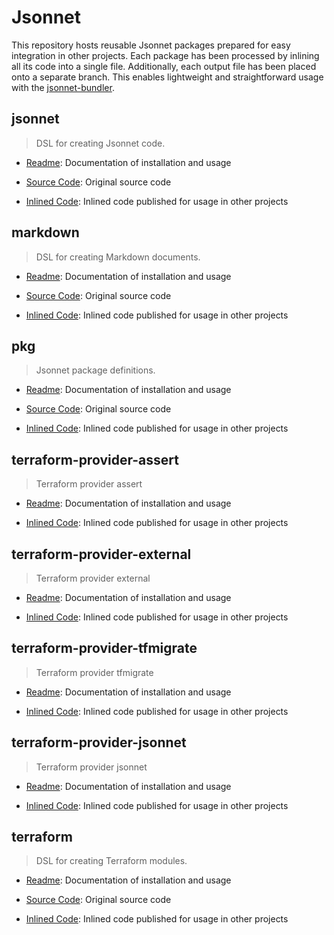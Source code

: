# Jsonnet

This repository hosts reusable Jsonnet packages prepared for easy integration in other projects.
Each package has been processed by inlining all its code into a single file.
Additionally, each output file has been placed onto a separate branch.
This enables lightweight and straightforward usage with the [jsonnet-bundler](https://github.com/jsonnet-bundler/jsonnet-bundler).
## jsonnet

> DSL for creating Jsonnet code.

- [Readme](jsonnet/README.md): Documentation of installation and usage

- [Source Code](https://github.com/marcbran/jsonnet-plugin-jsonnet): Original source code

- [Inlined Code](https://github.com/marcbran/jsonnet/blob/jsonnet/jsonnet/main.libsonnet): Inlined code published for usage in other projects
## markdown

> DSL for creating Markdown documents.

- [Readme](markdown/README.md): Documentation of installation and usage

- [Source Code](https://github.com/marcbran/jsonnet-plugin-markdown): Original source code

- [Inlined Code](https://github.com/marcbran/jsonnet/blob/markdown/markdown/main.libsonnet): Inlined code published for usage in other projects
## pkg

> Jsonnet package definitions.

- [Readme](pkg/README.md): Documentation of installation and usage

- [Source Code](https://github.com/marcbran/jpoet/tree/main/pkg/pkg/lib): Original source code

- [Inlined Code](https://github.com/marcbran/jsonnet/blob/pkg/pkg/main.libsonnet): Inlined code published for usage in other projects
## terraform-provider-assert

> Terraform provider assert

- [Readme](terraform-provider/registry.terraform.io/hashicorp/assert/README.md): Documentation of installation and usage

- [Inlined Code](https://github.com/marcbran/jsonnet/blob/terraform-provider/registry.terraform.io/hashicorp/assert/terraform-provider-assert/main.libsonnet): Inlined code published for usage in other projects
## terraform-provider-external

> Terraform provider external

- [Readme](terraform-provider/registry.terraform.io/hashicorp/external/README.md): Documentation of installation and usage

- [Inlined Code](https://github.com/marcbran/jsonnet/blob/terraform-provider/registry.terraform.io/hashicorp/external/terraform-provider-external/main.libsonnet): Inlined code published for usage in other projects
## terraform-provider-tfmigrate

> Terraform provider tfmigrate

- [Readme](terraform-provider/registry.terraform.io/hashicorp/tfmigrate/README.md): Documentation of installation and usage

- [Inlined Code](https://github.com/marcbran/jsonnet/blob/terraform-provider/registry.terraform.io/hashicorp/tfmigrate/terraform-provider-tfmigrate/main.libsonnet): Inlined code published for usage in other projects
## terraform-provider-jsonnet

> Terraform provider jsonnet

- [Readme](terraform-provider/registry.terraform.io/marcbran/jsonnet/README.md): Documentation of installation and usage

- [Inlined Code](https://github.com/marcbran/jsonnet/blob/terraform-provider/registry.terraform.io/marcbran/jsonnet/terraform-provider-jsonnet/main.libsonnet): Inlined code published for usage in other projects
## terraform

> DSL for creating Terraform modules.

- [Readme](terraform/README.md): Documentation of installation and usage

- [Source Code](https://github.com/marcbran/terraform/pkg/terraform): Original source code

- [Inlined Code](https://github.com/marcbran/jsonnet/blob/terraform/terraform/main.libsonnet): Inlined code published for usage in other projects
